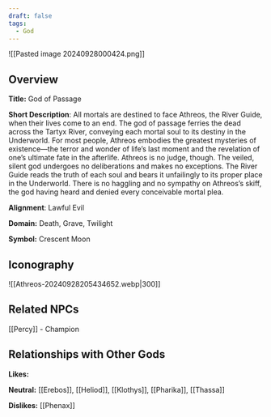 ```yaml
---
draft: false
tags:
  - God
---
```

![[Pasted image 20240928000424.png]]
## Overview 

**Title:** God of Passage

**Short Description**: All mortals are destined to face Athreos, the River Guide, when their lives come to an end. The god of passage ferries the dead across the Tartyx River, conveying each mortal soul to its destiny in the Underworld. For most people, Athreos embodies the greatest mysteries of existence—the terror and wonder of life’s last moment and the revelation of one’s ultimate fate in the afterlife. Athreos is no judge, though. The veiled, silent god undergoes no deliberations and makes no exceptions. The River Guide reads the truth of each soul and bears it unfailingly to its proper place in the Underworld. There is no haggling and no sympathy on Athreos’s skiff, the god having heard and denied every conceivable mortal plea.

**Alignment**: Lawful Evil

**Domain:** Death, Grave, Twilight

**Symbol:** Crescent Moon

## Iconography 

![[Athreos-20240928205434652.webp|300]]
## Related NPCs

[[Percy]] - Champion

## Relationships with Other Gods

**Likes:** 

**Neutral:** [[Erebos]], [[Heliod]], [[Klothys]], [[Pharika]], [[Thassa]]

**Dislikes:** [[Phenax]]
